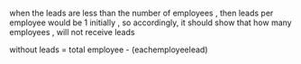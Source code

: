 when the leads are less than the number of employees , then leads per employee would be 1  initially , so accordingly, it should show that how many employees , will not receive leads



without leads =  total employee - (eachemployeelead)
